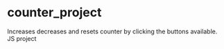 # counter_project
Increases decreases and resets counter by clicking the buttons available.
JS project
